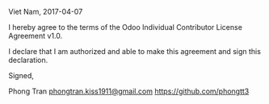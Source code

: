 Viet Nam, 2017-04-07

I hereby agree to the terms of the Odoo Individual Contributor License
Agreement v1.0.

I declare that I am authorized and able to make this agreement and sign this
declaration.

Signed,

Phong Tran phongtran.kiss1911@gmail.com https://github.com/phongtt3
